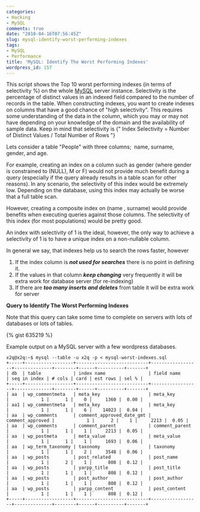```yaml
---
categories:
- Hacking
- MySQL
comments: true
date: "2010-04-16T07:56:45Z"
slug: mysql-identify-worst-performing-indexes
tags:
- MySQL
- Performance
title: 'MySQL: Identify The Worst Performing Indexes'
wordpress_id: 157
---
```


This script shows the Top 10 worst performing indexes (in terms of selectivity %) on the whole [MySQL](https://en.wikipedia.org/wiki/MySQL) server instance. Selectivity is the percentage of distinct values in an indexed field compared to the number of records in the table. When constructing indexes, you want to create indexes on columns that have a good chance of "high selectivity". This requires some understanding of the data in the column, which you may or may not have depending on your knowledge of the domain and the availability of sample data. Keep in mind that selectivity is {" Index Selectivity = Number of Distinct Values / Total Number of Rows "}

Lets consider a table "People" with three columns;  name, surname, gender, and age.

For example, creating an index on a column such as gender (where gender is constrained to (NULL), M or F) would not provide much benefit during a query (especially if the query already results in a table scan for other reasons). In any scenario, the selectivity of this index would be extremely low. Depending on the database, using this index may actually be worse that a full table scan.

However, creating a composite index on (name , surname) would provide benefits when executing queries against those columns. The selectivity of this index (for most populations) would be pretty good.

An index with selectivity of 1 is the ideal, however, the only way to achieve a selectivity of 1 is to have a unique index on a non-nullable column.

In general we say, that indexes help us to search the rows faster, however

1. If the index column is **_not used for searches_** there is no point in defining it.
2. If the values in that column **_keep changing_** very frequently it will be extra work for database server (for re-indexing)
3. If there are **_too many inserts and deletes_** from table it will be extra work for server

**Query to Identify The Worst Performing Indexes**

Note that this query can take some time to complete on servers with lots of databases or lots of tables.

{% gist 635219 %}

Example output on a MySQL server with a few wordpress databases.

```
x2q@x2q:~$ mysql --table -u x2q -p < mysql-worst-indexes.sql
+-----+------------------+---------------------------+------------------+--------------+--------+------+----------+-------+
| db  | table            | index name                | field name       | seq in index | # cols | card | est rows | sel % |
+-----+------------------+---------------------------+------------------+--------------+--------+------+----------+-------+
| aa  | wp_commentmeta   | meta_key                  | meta_key         |            1 |      1 |    0 |     1360 |  0.00 |
| aa1 | wp_commentmeta   | meta_key                  | meta_key         |            1 |      1 |    6 |    14023 |  0.04 |
| aa  | wp_comments      | comment_approved_date_gmt | comment_approved |            1 |      2 |    1 |     2213 |  0.05 |
| aa  | wp_comments      | comment_parent            | comment_parent   |            1 |      1 |    1 |     2213 |  0.05 |
| aa  | wp_postmeta      | meta_value                | meta_value       |            1 |      1 |    1 |     1693 |  0.06 |
| aa  | wp_term_taxonomy | taxonomy                  | taxonomy         |            1 |      1 |    2 |     3548 |  0.06 |
| aa  | wp_posts         | post_related              | post_name        |            1 |      2 |    1 |      808 |  0.12 |
| aa  | wp_posts         | yarpp_title               | post_title       |            1 |      1 |    1 |      808 |  0.12 |
| aa  | wp_posts         | post_author               | post_author      |            1 |      1 |    1 |      808 |  0.12 |
| aa  | wp_posts         | yarpp_content             | post_content     |            1 |      1 |    1 |      808 |  0.12 |
+-----+------------------+---------------------------+------------------+--------------+--------+------+----------+-------+
```
